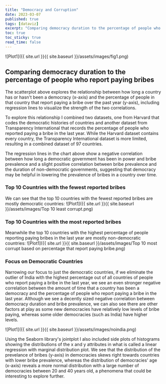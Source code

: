 ```yaml
---
title: "Democracy and Corruption"
date: 2023-03-07
published: true
tags: [dataviz]
excerpt: "Comparing democracy duration to the percentage of people who report paying bribes"
toc: true
toc_sticky: true
read_time: false
---
```

![Plot1]({{ site.url }}{{ site.baseurl }}/assets/images/fig1.png)
## Comparing democracy duration to the percentage of people who report paying bribes
The scatterplot above explores the relationship between how long a country has or hasn't been a democracy (x-axis) and the percentage of people in
that country that report paying a bribe over the past year (y-axis), including regression lines to visualize the strength of the two correlations. 

To explore this relationship I combined two datasets, one from Harvard that codes the democratic histories of countries and another dataset from
Transparency International that records the percentage of people who reported paying a bribe in the last year. While the Harvard dataset contains every country, the Transparency International dataset is more limited, resulting in a combined dataset of 97 countries.

The regression lines in the chart above show a negative correlation between how long a democratic government has been in power and bribe prevalence and a slight positive correlation between bribe prevalence and the duration of non-democratic governments, suggesting that democracy may be helpful in lowering the prevalence of bribes in a country over time.

### Top 10 Countries with the fewest reported bribes
We can see that the top 10 countries with the fewest reported bribes are mostly democratic countries:
![Plot1]({{ site.url }}{{ site.baseurl }}/assets/images/Top 10 least corrupt.png)

### Top 10 Countries with the most reported bribes
Meanwhile the top 10 countries with the highest percentage of people reporting paying bribes in the last year are mostly non-democratic countries:
![Plot1]({{ site.url }}{{ site.baseurl }}/assets/images/Top 10 most corrupt based on percentage that report paying bribe.png)

### Focus on Democratic Countries

Narrowing our focus to just the democratic countries, if we eliminate the outlier of India with the highest percentage out of all countries of people who report paying a bribe in the last year, we see an even stronger negative correlation between the amount of time that a country has been a democracy and the percentage of people who report paying a bribe in the last year. Although we see a decently sized negative correlation between democracy duration and bribe prevalence, we can also see there are other factors at play as some new democracies have relatively low levels of bribe paying, whereas some older democracies (such as India) have higher levels.  

![Plot1]({{ site.url }}{{ site.baseurl }}/assets/images/noindia.png)

Using the Seaborn library's jointplot I also included side plots of histograms showing the distributions of the x and y attributes in what is called a linear
regression with marginal distribution plot. We see that the distribution of the prevelance of bribes (y-axis) in democracies skews right towards countries with lower bribe prevalence, whereas the distribution of democracies' age (x-axis) reveals a more normal distribution with a large number of democracies between 20 and 40 years old, a phenomena that could be interesting to explore further.




